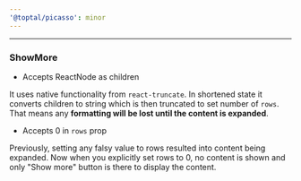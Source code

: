 ```yaml
---
'@toptal/picasso': minor
---
```


---

### ShowMore

- Accepts ReactNode as children

It uses native functionality from `react-truncate`. In shortened state 
it converts children to string which is then truncated to set number of 
`rows`. That means any **formatting will be lost until the content is 
expanded**.

- Accepts 0 in `rows` prop

Previously, setting any falsy value to rows resulted into content
being expanded. Now when you explicitly set rows to 0, no content
is shown and only "Show more" button is there to display the content.
